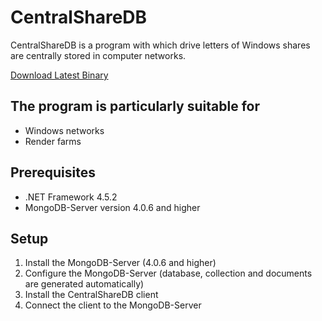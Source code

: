 # CentralShareDB
CentralShareDB is a program with which drive letters of Windows 
shares are centrally stored in computer networks.

[Download Latest Binary](https://github.com/laurence-trippen/CentralShareDB/releases/latest)

## The program is particularly suitable for

* Windows networks
* Render farms

## Prerequisites
* .NET Framework 4.5.2
* MongoDB-Server version 4.0.6 and higher

## Setup
1. Install the MongoDB-Server (4.0.6 and higher)
2. Configure the MongoDB-Server (database, collection and documents are generated automatically)
3. Install the CentralShareDB client
4. Connect the client to the MongoDB-Server
